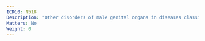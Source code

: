 ```yaml
---
ICD10: N518
Description: "Other disorders of male genital organs in diseases classified elsewhere"
Matters: No
Weight: 0
---
```


